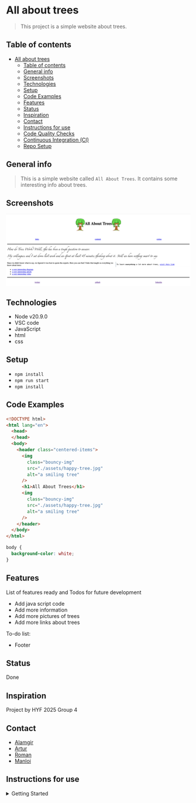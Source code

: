 # All about trees

> This project is a simple website about trees.

## Table of contents

- [All about trees](#all-about-trees)
  - [Table of contents](#table-of-contents)
  - [General info](#general-info)
  - [Screenshots](#screenshots)
  - [Technologies](#technologies)
  - [Setup](#setup)
  - [Code Examples](#code-examples)
  - [Features](#features)
  - [Status](#status)
  - [Inspiration](#inspiration)
  - [Contact](#contact)
  - [Instructions for use](#instructions-for-use)
  - [Code Quality Checks](#code-quality-checks)
  - [Continuous Integration (CI)](#continuous-integration-ci)
  - [Repo Setup](#repo-setup)

## General info

> This is a simple website called `All About Trees`. It contains some interesting info about trees.

## Screenshots

![Example screenshot](./planning/screenshot.png)

## Technologies

- Node v20.9.0
- VSC code
- JavaScript
- html
- css

## Setup

- `npm install`
- `npm run start`
- `npm install`

## Code Examples

```html
<!DOCTYPE html>
<html lang="en">
  <head>
  </head>
  <body>
    <header class="centered-items">
      <img
        class="bouncy-img"
        src="./assets/happy-tree.jpg"
        alt="a smiling tree"
      />
      <h1>All About Trees</h1>
      <img
        class="bouncy-img"
        src="./assets/happy-tree.jpg"
        alt="a smiling tree"
      />
    </header>
  </body>
</html>
```

```css
body {
  background-color: white;
}
```

## Features

List of features ready and Todos for future development

- Add java script code
- Add more information
- Add more pictures of trees
- Add more links about trees

To-do list:

- Footer

## Status

Done

## Inspiration

Project by HYF 2025 Group 4

## Contact

- [Alamgir](https://github.com/alamgir1973)
- [Artur](https://github.com/gritchin-artur)
- [Roman](https://github.com/kovbinka)
- [Manloi](https://github.com/jimanloi)

## Instructions for use

<details>
  <summary>Getting Started</summary>

<!-- a guide to using this repository -->

1. `git clone https://github.com/BF-FrontEnd-class-2025/group-4-all-about-trees.git`
2. `npm install`

## Code Quality Checks

- `npm run format`: Makes sure all the code in this repository is well-formatted
  (looks good).
- `npm run format:check` : Verifies that the code follows the predefined
  formatting rules.
- `npm run lint:ls`: Checks to make sure all folder and file names match the
  repository conventions.
- `npm run lint:md`: Will lint all of the Markdown files in this repository.
- `npm run lint:css`: Will lint all of the CSS files in this repository.
- `npm run validate:html`: Validates all HTML files in your project.
- `npm run spell-check`: Goes through all the files in this repository looking
  for words it doesn't recognize. Just because it says something is a mistake
  doesn't mean it is! It doesn't know every word in the world. You can add new
  correct words to the [./.cspell.json](./.cspell.json) file so they won't cause
  an error.
- `npm run accessibility -- ./path/to/file.html`: Runs an accessibility analysis
  on all HTML files in the given path and writes the report to
  `/accessibility_report`

## Continuous Integration (CI)

When you open a PR to `main`/`master` in your repository, GitHub will
automatically do a linting check on the code in this repository, you can see
this in the[./.github/workflows/lint.yml](./.github/workflows/lint.yml) file.

If the linting fails, you will not be able to merge the PR. You can double check
that your code will pass before pushing by running the code quality scripts
locally.

## Repo Setup

- Give each member **_write_** access to the repo (if it's a group project)
- Turn on GitHub Pages and put a link to your website in the repo's description
- Go to _General_ Section > check **Discussions**
- In the _Branches_ section of your repo's settings make sure the
  `master`/`main` branch must:
  - "_Require a pull request before merging_"
  - "_Require approvals_"
  - "_Dismiss stale pull request approvals when new commits are pushed_"
  - "_Require status checks to pass before merging_"
  - "_Require branches to be up to date before merging_"
  - "_Do not allow bypassing the above settings_"

</details>
